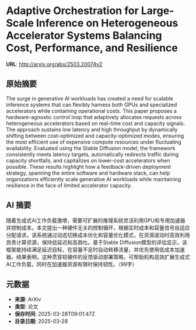 # Adaptive Orchestration for Large-Scale Inference on Heterogeneous Accelerator Systems Balancing Cost, Performance, and Resilience

**URL**: http://arxiv.org/abs/2503.20074v2

## 原始摘要

The surge in generative AI workloads has created a need for scalable
inference systems that can flexibly harness both GPUs and specialized
accelerators while containing operational costs. This paper proposes a
hardware-agnostic control loop that adaptively allocates requests across
heterogeneous accelerators based on real-time cost and capacity signals. The
approach sustains low latency and high throughput by dynamically shifting
between cost-optimized and capacity-optimized modes, ensuring the most
efficient use of expensive compute resources under fluctuating availability.
Evaluated using the Stable Diffusion model, the framework consistently meets
latency targets, automatically redirects traffic during capacity shortfalls,
and capitalizes on lower-cost accelerators when possible. These results
highlight how a feedback-driven deployment strategy, spanning the entire
software and hardware stack, can help organizations efficiently scale
generative AI workloads while maintaining resilience in the face of limited
accelerator capacity.


## AI 摘要

随着生成式AI工作负载激增，需要可扩展的推理系统灵活利用GPU和专用加速器并控制成本。本文提出一种硬件无关的控制循环，根据实时成本和容量信号自适应分配请求。该系统通过动态切换成本优化和容量优化模式，在资源波动时高效利用昂贵计算资源，保持低延迟和高吞吐。基于Stable Diffusion模型的评估显示，该框架能持续满足延迟目标，在容量不足时自动转移流量，并优先使用低成本加速器。结果表明，这种贯穿软硬件的反馈驱动部署策略，可帮助机构高效扩展生成式AI工作负载，同时在加速器资源有限时保持韧性。（99字）

## 元数据

- **来源**: ArXiv
- **类型**: 论文
- **保存时间**: 2025-03-28T09:01:47Z
- **目录日期**: 2025-03-28
